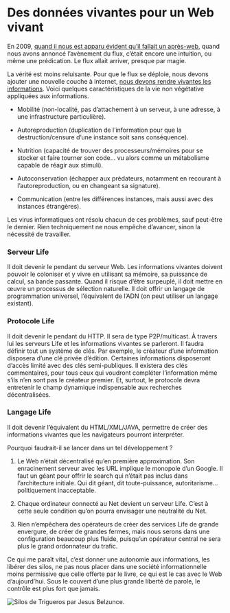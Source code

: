 # Des données vivantes pour un Web vivant

En 2009, [quand il nous est apparu évident qu’il fallait un après-web](https://tcrouzet.com/2009/08/17/vers-un-web-sans-site-web/), quand nous avons annoncé l’avènement du flux, c’était encore une intuition, ou même une prédication. Le flux allait arriver, presque par magie.<span id="more-35657"></span>

La vérité est moins reluisante. Pour que le flux se déploie, nous devons ajouter une nouvelle couche à internet, [nous devons rendre vivantes les informations](https://tcrouzet.com/2014/05/17/un-livre-na-pas-dadresse-lapres-web-non-plus/). Voici quelques caractéristiques de la vie non végétative appliquées aux informations.

- Mobilité (non-localité, pas d’attachement à un serveur, à une adresse, à une infrastructure particulière).

- Autoreproduction (duplication de l’information pour que la destruction/censure d’une instance soit sans conséquence).

- Nutrition (capacité de trouver des processeurs/mémoires pour se stocker et faire tourner son code… vu alors comme un métabolisme capable de réagir aux stimuli).

- Autoconservation (échapper aux prédateurs, notamment en recourant à l’autoreproduction, ou en changeant sa signature).

- Communication (entre les différences instances, mais aussi avec des instances étrangères).

Les virus informatiques ont résolu chacun de ces problèmes, sauf peut-être le dernier. Rien techniquement ne nous empêche d’avancer, sinon la nécessité de travailler.

### Serveur Life

Il doit devenir le pendant du serveur Web. Les informations vivantes doivent pouvoir le coloniser et y vivre en utilisant sa mémoire, sa puissance de calcul, sa bande passante. Quand il risque d’être surpeuplé, il doit mettre en œuvre un processus de sélection naturelle. Il doit offrir un langage de programmation universel, l’équivalent de l’ADN (on peut utiliser un langage existant).

### Protocole Life

Il doit devenir le pendant du HTTP. Il sera de type P2P/multicast. À travers lui les serveurs Life et les informations vivantes se parleront. Il faudra définir tout un système de clés. Par exemple, le créateur d’une information disposera d’une clé privée d’édition. Certaines informations disposeront d’accès limité avec des clés semi-publiques. Il existera des clés commentaires, pour tous ceux qui voudront compléter l’information même s’ils n’en sont pas le créateur premier. Et, surtout, le protocole devra entretenir le champ dynamique indispensable aux recherches décentralisées.

### Langage Life

Il doit devenir l’équivalent du HTML/XML/JAVA, permettre de créer des informations vivantes que les navigateurs pourront interpréter.

Pourquoi faudrait-il se lancer dans un tel développement ?

1. Le Web n’était décentralisé qu’en première approximation. Son enracinement serveur avec les URL implique le monopole d’un Google. Il faut un géant pour offrir le search qui n’était pas inclus dans l’architecture initiale. Qui dit géant, dit toute-puissance, autoritarisme… politiquement inacceptable.

2. Chaque ordinateur connecté au Net devient un serveur Life. C’est à cette seule condition qu’on pourra envisager une neutralité du Net.

3. Rien n’empêchera des opérateurs de créer des services Life de grande envergure, de créer de grandes fermes, mais nous serons dans une configuration beaucoup plus fluide, puisqu’un opérateur central ne sera plus le grand ordonnateur du trafic.

Ce qui me paraît vital, c’est donner une autonomie aux informations, les libérer des silos, ne pas nous placer dans une société informationnelle moins permissive que celle offerte par le livre, ce qui est le cas avec le Web d’aujourd’hui. Sous le couvert d’une plus grande liberté de parole, le contrôle est plus fort que jamais.

![Silos de Trigueros par Jesus Belzunce.](https://tcrouzet.com/images_tc/2014/05/silos.jpg)